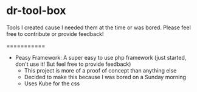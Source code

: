 dr-tool-box
===========

Tools I created cause I needed them at the time or was bored. Please feel free to contribute or provide feedback!

===========
- Peasy Framework: A super easy to use php framework (just started, don't use it! But feel free to provide feedback)
  - This project is more of a proof of concept than anything else
  - Decided to make this because I was bored on a Sunday morning
  - Uses Kube for the css
